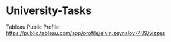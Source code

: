 # University-Tasks
Tableau Public Profile: 
https://public.tableau.com/app/profile/elvin.zeynalov7489/vizzes
